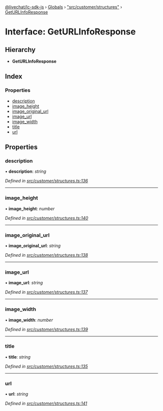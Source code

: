 [@livechat/lc-sdk-js](../README.md) › [Globals](../globals.md) › ["src/customer/structures"](../modules/_src_customer_structures_.md) › [GetURLInfoResponse](_src_customer_structures_.geturlinforesponse.md)

# Interface: GetURLInfoResponse

## Hierarchy

* **GetURLInfoResponse**

## Index

### Properties

* [description](_src_customer_structures_.geturlinforesponse.md#description)
* [image_height](_src_customer_structures_.geturlinforesponse.md#image_height)
* [image_original_url](_src_customer_structures_.geturlinforesponse.md#image_original_url)
* [image_url](_src_customer_structures_.geturlinforesponse.md#image_url)
* [image_width](_src_customer_structures_.geturlinforesponse.md#image_width)
* [title](_src_customer_structures_.geturlinforesponse.md#title)
* [url](_src_customer_structures_.geturlinforesponse.md#url)

## Properties

###  description

• **description**: *string*

*Defined in [src/customer/structures.ts:136](https://github.com/livechat/lc-sdk-js/blob/04572ce/src/customer/structures.ts#L136)*

___

###  image_height

• **image_height**: *number*

*Defined in [src/customer/structures.ts:140](https://github.com/livechat/lc-sdk-js/blob/04572ce/src/customer/structures.ts#L140)*

___

###  image_original_url

• **image_original_url**: *string*

*Defined in [src/customer/structures.ts:138](https://github.com/livechat/lc-sdk-js/blob/04572ce/src/customer/structures.ts#L138)*

___

###  image_url

• **image_url**: *string*

*Defined in [src/customer/structures.ts:137](https://github.com/livechat/lc-sdk-js/blob/04572ce/src/customer/structures.ts#L137)*

___

###  image_width

• **image_width**: *number*

*Defined in [src/customer/structures.ts:139](https://github.com/livechat/lc-sdk-js/blob/04572ce/src/customer/structures.ts#L139)*

___

###  title

• **title**: *string*

*Defined in [src/customer/structures.ts:135](https://github.com/livechat/lc-sdk-js/blob/04572ce/src/customer/structures.ts#L135)*

___

###  url

• **url**: *string*

*Defined in [src/customer/structures.ts:141](https://github.com/livechat/lc-sdk-js/blob/04572ce/src/customer/structures.ts#L141)*

